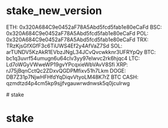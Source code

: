 # stake_new_version
ETH: 0x320A684C9e0452aF78A5Abd5fcd5fab1e80eCaFd
BSC: 0x320A684C9e0452aF78A5Abd5fcd5fab1e80eCaFd
POL: 0x320A684C9e0452aF78A5Abd5fcd5fab1e80eCaFd
TRX: TRzKjsGfXGfF3c6TiUWS4Ef2y4AfVaZ7Sd
SOL: arTUNDV5KzAkR1EVbzJNgL34JCvQvcwkknr3UFRYpQy
BTC: bc1q3uvrf54umugn6u64clv3yy97elwvc2rk6hjqc4
LTC: Ld7oWGyVWweWP19gvYPcqxieWbVAvV8Sfi
XRP: rJ75jBqnCctQc2ZDxvQGDPMfixv51h7Lkm
DOGE: DB7Z31p7NjwHFHfdYqDiqvVtyoLM48K7rZ
BTC CASH: qzmdtzd4p4cm5kp9sjjfvgauwrwdnwsk5q0jculrwg



<!-- eth 959 --># stake
# stake
